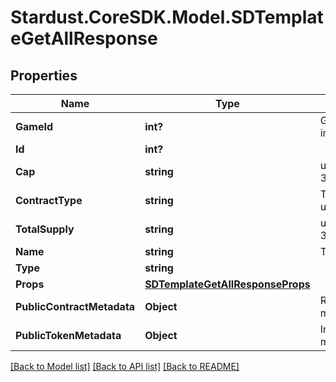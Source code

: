 # Stardust.CoreSDK.Model.SDTemplateGetAllResponse
## Properties

Name | Type | Description | Notes
------------ | ------------- | ------------- | -------------
**GameId** | **int?** | Game ID Number (unsigned 32 bit integer) | 
**Id** | **int?** |  | 
**Cap** | **string** | u96 Number as String, min: 0, max: 39614081257132168796771975167 | 
**ContractType** | **string** | The type of custom contract bieng used for this template. | [optional] 
**TotalSupply** | **string** | u96 Number as String, min: 0, max: 39614081257132168796771975167 | 
**Name** | **string** | The name of the template | 
**Type** | **string** |  | 
**Props** | [**SDTemplateGetAllResponseProps**](SDTemplateGetAllResponseProps.md) |  | 
**PublicContractMetadata** | **Object** | Returned to marketplaces as contract metadata | [optional] 
**PublicTokenMetadata** | **Object** | Inherited by tokens, and returned to marketplaces as token metadata | [optional] 

[[Back to Model list]](../README.md#documentation-for-models) [[Back to API list]](../README.md#documentation-for-api-endpoints) [[Back to README]](../README.md)


